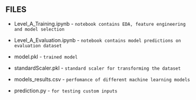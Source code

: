 
## FILES
- Level_A_Training.ipynb - `notebook contains EDA, feature engineering and model selection`

- Level_A_Evaluation.ipynb  - `notebook contains model predictions on evaluation dataset`

- model.pkl - `trained model`

- standardScaler.pkl - `standard scaler for transforming the dataset`

- models_results.csv - `perfomance of different machine learning models `

- prediction.py - `for testing custom inputs`

